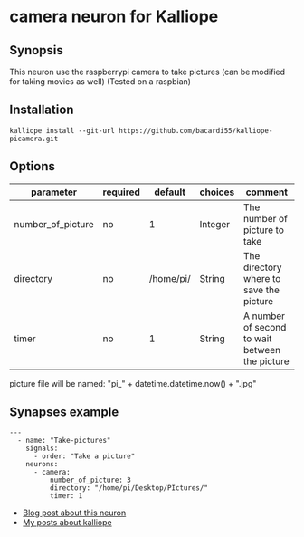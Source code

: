 # camera neuron for Kalliope

## Synopsis

This neuron use the raspberrypi camera to take pictures (can be modified for taking movies as well)
(Tested on a raspbian)

## Installation

  ```
  kalliope install --git-url https://github.com/bacardi55/kalliope-picamera.git
  ```

## Options

| parameter         | required | default   | choices | comment                                          |
|-------------------|----------|-----------|-----------------------------|------------------------------|
| number_of_picture | no       | 1         | Integer | The number of picture to take                    |
| directory         | no       | /home/pi/ | String  | The directory where to save the picture          |
| timer             | no       | 1         | String  | A number of second to wait between the picture   |

picture file will be named: "pi_" + datetime.datetime.now() + ".jpg"

## Synapses example
```
---
  - name: "Take-pictures"
    signals:
      - order: "Take a picture"
    neurons:
      - camera:
          number_of_picture: 3
          directory: "/home/pi/Desktop/PIctures/"
          timer: 1
```





* [Blog post about this neuron](https://bacardi55.org/en/blog/2017/kalliope-community-modules-and-picamera-neuron)
* [My posts about kalliope](http://bacardi55.org/en/term/kallioper)
